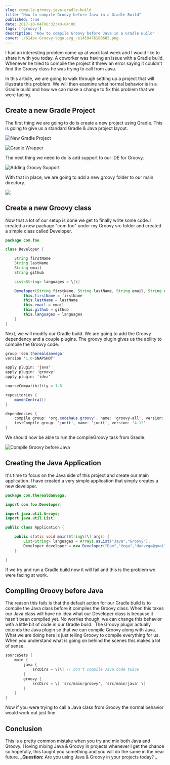 ```yaml
---
slug: compile-groovy-java-gradle-build
title: "How to compile Groovy before Java in a Gradle Build"
published: true
date: 2017-10-04T08:32:40-04:00
tags: ['groovy']
description: "How to compile Groovy before Java in a Gradle Build"
cover: ./614px-Groovy-logo.svg_-e1459476180685.png
---
```


I had an interesting problem come up at work last week and I would like to share it with you today. A coworker was having an issue with a Gradle build. Whenever he tried to compile the project it threw an error saying it couldn't find the Groovy class he was trying to call from Java.

In this article, we are going to walk through setting up a project that will illustrate this problem. We will then examine what normal behavior is in a Gradle build and how we can make a change to fix this problem that we were facing. 

## Create a new Gradle Project

The first thing we are going to do is create a new project using Gradle. This is going to give us a standard Gradle & Java project layout. 

![New Gradle Project](./2017-10-04_07-37-26-300x197.png)

![Gradle Wrapper](./2017-10-04_07-38-08-300x197.png)

The next thing we need to do is add support to our IDE for Groovy.

![Adding Groovy Support](./2017-10-04_07-43-08-300x263.png)

With that in place, we are going to add a new groovy folder to our main directory. 

![](./2017-10-04_07-44-38.png)

## Create a new Groovy class

Now that a lot of our setup is done we get to finally write some code. I created a new package "com.foo" under my Groovy src folder and created a simple class called Developer.

```java
package com.foo

class Developer {

    String firstName
    String lastName
    String email
    String github

    List<String> languages = \[\]

    Developer(String firstName, String lastName, String email, String github, List<String> languages) {
        this.firstName = firstName
        this.lastName = lastName
        this.email = email
        this.github = github
        this.languages = languages
    }
}
```

Next, we will modify our Gradle build. We are going to add the Groovy dependency and a couple plugins. The groovy plugin gives us the ability to compile the Groovy code. 

``` java
group 'com.therealdanvega'
version '1.0-SNAPSHOT'

apply plugin: 'java'
apply plugin: 'groovy'
apply plugin: 'idea'

sourceCompatibility = 1.8

repositories {
    mavenCentral()
}

dependencies {
    compile group: 'org.codehaus.groovy', name: 'groovy-all', version: '2.4.9'
    testCompile group: 'junit', name: 'junit', version: '4.12'
}
```

We should now be able to run the compileGroovy task from Gradle. 

![Compile Groovy before Java](./2017-10-04_08-13-49.png)

## Creating the Java Application

It's time to focus on the Java side of this project and create our main application. I have created a very simple application that simply creates a new developer. 

```java
package com.therealdanvega;

import com.foo.Developer;

import java.util.Arrays;
import java.util.List;

public class Application {

    public static void main(String\[\] args) {
        List<String> languages = Arrays.asList("Java","Groovy");
        Developer developer = new Developer("Dan","Vega","danvega@gmail.com","cfaddict", languages);
    }

}
```

If we try and run a Gradle build now it will fail and this is the problem we were facing at work. 

## Compiling Groovy before Java

The reason this fails is that the default action for our Gradle build is to compile the Java class before it compiles the Groovy class. When this takes our Java class will have no idea what our Developer class is because it hasn't been compiled yet. No worries though, we can change this behavior with a little bit of code in our Gradle build.  The Groovy plugin actually extends the Java plugin so that we can compile Groovy along with Java. What we are doing here is just telling Groovy to compile everything for us. When you understand what is going on behind the scenes this makes a lot of sense. 

```java
sourceSets {
    main {
        java {
            srcDirs = \[\] // don't compile Java code twice
        }
        groovy {
            srcDirs = \[ 'src/main/groovy', 'src/main/java' \]
        }
    }
}
```

Now if you were trying to call a Java class from Groovy the normal behavior would work out just fine. 

## Conclusion

This is a pretty common mistake when you try and mix both Java and Groovy. I loving mixing Java & Groovy in projects whenever I get the chance so hopefully, this taught you something and you will do the same in the near future. _**Question:** Are you using Java & Groovy in your projects today? _
